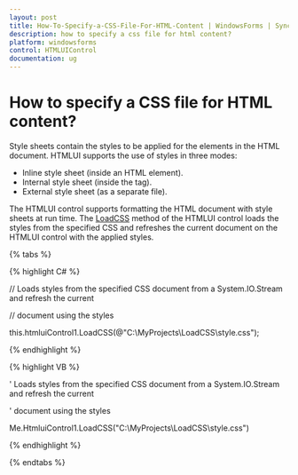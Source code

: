 ```yaml
---
layout: post
title: How-To-Specify-a-CSS-File-For-HTML-Content | WindowsForms | Syncfusion®
description: how to specify a css file for html content?
platform: windowsforms
control: HTMLUIControl
documentation: ug
---
```


# How to specify a CSS file for HTML content?

Style sheets contain the styles to be applied for the elements in the HTML document. HTMLUI supports the use of styles in three modes:



* Inline style sheet (inside an HTML element).
* Internal style sheet (inside the tag).
* External style sheet (as a separate file).



The HTMLUI control supports formatting the HTML document with style sheets at run time. The [LoadCSS](https://help.syncfusion.com/cr/windowsforms/Syncfusion.Windows.Forms.HTMLUI.HTMLUIControl.html#Syncfusion_Windows_Forms_HTMLUI_HTMLUIControl_LoadCSS_System_IO_Stream_) method of the HTMLUI control loads the styles from the specified CSS and refreshes the current document on the HTMLUI control with the applied styles.

{% tabs %}

{% highlight C# %}



// Loads styles from the specified CSS document from a System.IO.Stream and refresh the current

// document using the styles

this.htmluiControl1.LoadCSS(@"C:\MyProjects\LoadCSS\style.css");

{% endhighlight %}

{% highlight VB %}



'  Loads styles from the specified CSS document from a System.IO.Stream and refresh the current

' document using the styles 

Me.HtmluiControl1.LoadCSS("C:\MyProjects\LoadCSS\style.css")

{% endhighlight %}

{% endtabs %}
